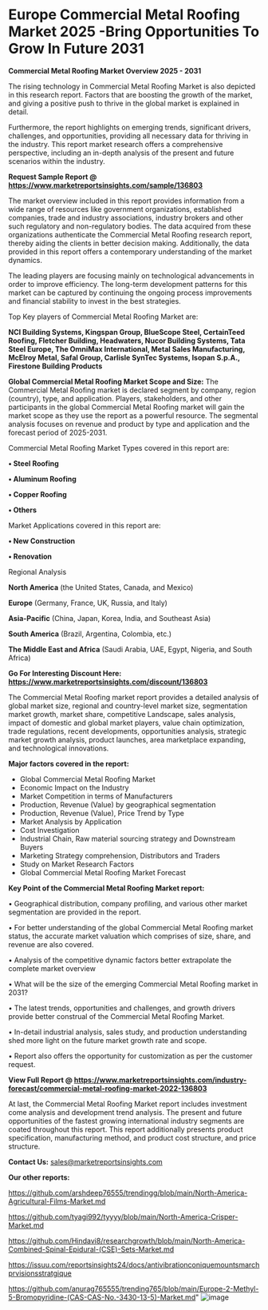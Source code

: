 # Europe Commercial Metal Roofing Market 2025 -Bring Opportunities To Grow In Future 2031

<Strong> Commercial Metal Roofing Market Overview 2025 - 2031</strong>

The rising technology in Commercial Metal Roofing Market is also depicted in this research report. Factors that are boosting the growth of the market, and giving a positive push to thrive in the global market is explained in detail.

Furthermore, the report highlights on emerging trends, significant drivers, challenges, and opportunities, providing all necessary data for thriving in the industry. This report market research offers a comprehensive perspective, including an in-depth analysis of the present and future scenarios within the industry.

<strong>Request Sample Report @ <a href=https://www.marketreportsinsights.com/sample/136803>https://www.marketreportsinsights.com/sample/136803</a></strong>

The market overview included in this report provides information from a wide range of resources like government organizations, established companies, trade and industry associations, industry brokers and other such regulatory and non-regulatory bodies. The data acquired from these organizations authenticate the Commercial Metal Roofing research report, thereby aiding the clients in better decision making. Additionally, the data provided in this report offers a contemporary understanding of the market dynamics.

The leading players are focusing mainly on technological advancements in order to improve efficiency. The long-term development patterns for this market can be captured by continuing the ongoing process improvements and financial stability to invest in the best strategies.

Top Key players of Commercial Metal Roofing Market are:

<strong>NCI Building Systems, Kingspan Group, BlueScope Steel, CertainTeed Roofing, Fletcher Building, Headwaters, Nucor Building Systems, Tata Steel Europe, The OmniMax International, Metal Sales Manufacturing, McElroy Metal, Safal Group, Carlisle SynTec Systems, Isopan S.p.A., Firestone Building Products</strong>

<strong><b>Global Commercial Metal Roofing Market Scope and Size:</b></strong>
The Commercial Metal Roofing market is declared segment by company, region (country), type, and application. Players, stakeholders, and other participants in the global Commercial Metal Roofing market will gain the market scope as they use the report as a powerful resource. The segmental analysis focuses on revenue and product by type and application and the forecast period of 2025-2031.

Commercial Metal Roofing Market Types covered in this report are:

<strong>• Steel Roofing

• Aluminum Roofing

• Copper Roofing

• Others</strong>

Market Applications covered in this report are:

<strong>• New Construction

• Renovation</strong> 

Regional Analysis

<strong>North America</strong> (the United States, Canada, and Mexico)

<strong>Europe</strong> (Germany, France, UK, Russia, and Italy)

<strong>Asia-Pacific</strong> (China, Japan, Korea, India, and Southeast Asia)

<strong>South America</strong> (Brazil, Argentina, Colombia, etc.)

<strong>The Middle East and Africa</strong> (Saudi Arabia, UAE, Egypt, Nigeria, and South Africa)

<strong>Go For Interesting Discount Here: <a href=https://www.marketreportsinsights.com/discount/136803>https://www.marketreportsinsights.com/discount/136803</a></strong>

The Commercial Metal Roofing market report provides a detailed analysis of global market size, regional and country-level market size, segmentation market growth, market share, competitive Landscape, sales analysis, impact of domestic and global market players, value chain optimization, trade regulations, recent developments, opportunities analysis, strategic market growth analysis, product launches, area marketplace expanding, and technological innovations.

<strong><b>Major factors covered in the report:</b></strong>
<ul>
  <li>Global Commercial Metal Roofing Market </li>
  <li>Economic Impact on the Industry</li>
  <li>Market Competition in terms of Manufacturers</li>
  <li>Production, Revenue (Value) by geographical segmentation</li>
  <li>Production, Revenue (Value), Price Trend by Type</li>
  <li>Market Analysis by Application</li>
  <li>Cost Investigation</li>
  <li>Industrial Chain, Raw material sourcing strategy and Downstream Buyers</li>
  <li>Marketing Strategy comprehension, Distributors and Traders</li>
  <li>Study on Market Research Factors</li>
  <li>Global Commercial Metal Roofing Market Forecast</li>
</ul>

<strong><b>Key Point of the Commercial Metal Roofing Market report:</b></strong>

• Geographical distribution, company profiling, and various other market segmentation are provided in the report.

• For better understanding of the global Commercial Metal Roofing market status, the accurate market valuation which comprises of size, share, and revenue are also covered.

• Analysis of the competitive dynamic factors better extrapolate the complete market overview

• What will be the size of the emerging Commercial Metal Roofing market in 2031?

• The latest trends, opportunities and challenges, and growth drivers provide better construal of the Commercial Metal Roofing Market.

• In-detail industrial analysis, sales study, and production understanding shed more light on the future market growth rate and scope.

• Report also offers the opportunity for customization as per the customer request.

<strong><b>View Full Report @ <a href=https://www.marketreportsinsights.com/industry-forecast/commercial-metal-roofing-market-2022-136803>https://www.marketreportsinsights.com/industry-forecast/commercial-metal-roofing-market-2022-136803</a></b></strong>


At last, the Commercial Metal Roofing Market report includes investment come analysis and development trend analysis. The present and future opportunities of the fastest growing international industry segments are coated throughout this report. This report additionally presents product specification, manufacturing method, and product cost structure, and price structure.

<strong>Contact Us:</strong>
sales@marketreportsinsights.com

<strong>Our other reports:</strong>

<a href=https://github.com/arshdeep76555/trendingg/blob/main/North-America-Agricultural-Films-Market.md>https://github.com/arshdeep76555/trendingg/blob/main/North-America-Agricultural-Films-Market.md</a>

<a href=https://github.com/tyagi992/tyyyy/blob/main/North-America-Crisper-Market.md>https://github.com/tyagi992/tyyyy/blob/main/North-America-Crisper-Market.md</a>

<a href=https://github.com/Hindavi8/researchgrowth/blob/main/North-America-Combined-Spinal-Epidural-(CSE)-Sets-Market.md>https://github.com/Hindavi8/researchgrowth/blob/main/North-America-Combined-Spinal-Epidural-(CSE)-Sets-Market.md</a>

<a href=https://issuu.com/reportsinsights24/docs/antivibrationconiquemountsmarchprvisionsstratgique>https://issuu.com/reportsinsights24/docs/antivibrationconiquemountsmarchprvisionsstratgique</a>

<a href=https://github.com/anurag765555/trending765/blob/main/Europe-2-Methyl-5-Bromopyridine-(CAS-CAS-No.-3430-13-5)-Market.md>https://github.com/anurag765555/trending765/blob/main/Europe-2-Methyl-5-Bromopyridine-(CAS-CAS-No.-3430-13-5)-Market.md</a>"
![image](https://github.com/user-attachments/assets/1ff8a1b9-7008-4755-858a-a2ae18e45161)
